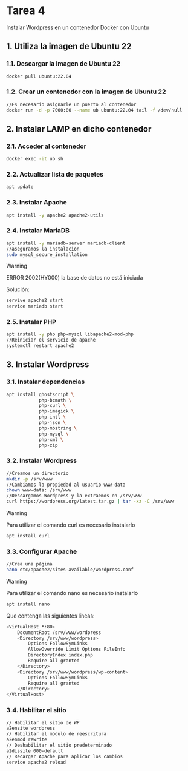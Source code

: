 # Tarea 4
Instalar Wordpress en un contenedor Docker con Ubuntu

## 1. Utiliza la imagen de  Ubuntu 22
### 1.1. Descargar la imagen de Ubuntu 22
```bash
docker pull ubuntu:22.04
```
### 1.2. Crear un contenedor con la imagen de Ubuntu 22
```bash
//Es necesario asignarle un puerto al contenedor
docker run -d -p 7000:80 --name ub ubuntu:22.04 tail -f /dev/null
```

## 2. Instalar LAMP en dicho contenedor
### 2.1. Acceder al contenedor
```bash
docker exec -it ub sh
```

### 2.2. Actualizar lista de paquetes
```bash
apt update
``` 
### 2.3. Instalar Apache
```bash
apt install -y apache2 apache2-utils
```
### 2.4. Instalar MariaDB
```bash
apt install -y mariadb-server mariadb-client
//aseguramos la instalacion
sudo mysql_secure_installation
```
>[!WARNING]
> ERROR 2002(HY000) la base de datos no está iniciada
> 
> Solución: 
>```bash
> servive apache2 start
> service mariadb start
>```

### 2.5. Instalar PHP
```bash
apt install -y php php-mysql libapache2-mod-php
//Reiniciar el servicio de apache
systemctl restart apache2
```

## 3. Instalar Wordpress
### 3.1. Instalar dependencias
```bash
apt install ghostscript \
            php-bcmath \
            php-curl \
            php-imagick \
            php-intl \
            php-json \
            php-mbstring \
            php-mysql \
            php-xml \
            php-zip
```
### 3.2. Instalar Wordpress
```bash
//Creamos un directorio
mkdir -p /srv/www
//Cambiamos la propiedad al usuario www-data
chown www-data: /srv/www
//Descargamos Wordpress y la extraemos en /srv/www
curl https://wordpress.org/latest.tar.gz | tar -xz -C /srv/www
```
>[!WARNING]
> Para utilizar el comando curl es necesario instalarlo
> ```bash
> apt install curl
>```
### 3.3. Configurar Apache
```bash
//Crea una página
nano etc/apache2/sites-available/wordpress.conf
```
>[!WARNING]
> Para utilizar el comando nano es necesario instalarlo
> ```bash
> apt install nano
>```

Que contenga las siguientes líneas: 
```bash
<VirtualHost *:80>
    DocumentRoot /srv/www/wordpress
    <Directory /srv/www/wordpress>
        Options FollowSymLinks
        AllowOverride Limit Options FileInfo
        DirectoryIndex index.php
        Require all granted
    </Directory>
    <Directory /srv/www/wordpress/wp-content>
        Options FollowSymLinks
        Require all granted
    </Directory>
</VirtualHost>
```
### 3.4. Habilitar el sitio
```bash
// Habilitar el sitio de WP
a2ensite wordpress
// Habilitar el módulo de reescritura
a2enmod rewrite
// Deshabilitar el sitio predeterminado
a2dissite 000-default
// Recargar Apache para aplicar los cambios
service apache2 reload
```